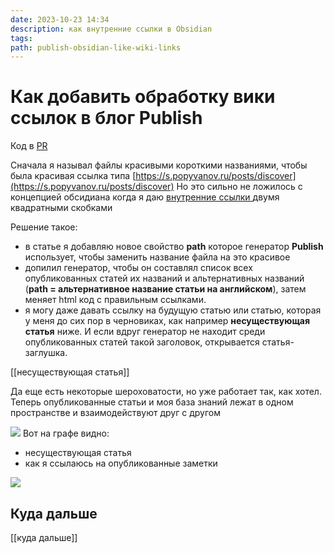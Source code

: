 ```yaml
---
date: 2023-10-23 14:34
description: как внутренние ссылки в Obsidian
tags: 
path: publish-obsidian-like-wiki-links
---
```

# Как добавить обработку вики ссылок в блог Publish

Код в [PR](https://github.com/flyer2001/myBlog/pull/13/files#diff-c27f293b36f900115c3d4417c28ec2ec545c3682bbb3fb528d81975d79abff67)

Сначала я называл  файлы красивыми короткими названиями, чтобы была красивая ссылка типа [https://s.popyvanov.ru/posts/discover](https://s.popyvanov.ru/posts/discover)
Но это сильно не ложилось с концепцией обсидиана когда я даю [внутренние ссылки ](https://publish.obsidian.md/help-ru/Руководства/Создание+внутренних+ссылок) двумя квадратными скобками 

Решение такое:
- в статье я добавляю новое свойство **path** которое генератор **Publish** использует, чтобы заменить название файла на это красивое
- допилил генератор, чтобы он составлял список всех опубликованных статей их названий и альтернативных названий (**path = альтернативное название статьи на английском**), затем меняет html код с правильным ссылками.
- я могу даже давать ссылку на будущую статью или статью, которая у меня до сих пор в черновиках, как например **несуществующая статья** ниже. И если вдруг генератор не находит среди опубликованных статей такой заголовок, открывается статья-заглушка. 

[[несуществующая статья]] 

Да еще есть некоторые шероховатости, но уже работает так, как хотел. 
Теперь опубликованные статьи и моя база знаний лежат в одном пространстве и взаимодействуют друг с другом 

![](https://habrastorage.org/webt/pw/lc/eg/pwlcegtss0rrtch2mk_gnf99ala.png)
Вот на графе видно:
- несуществующая статья
- как я ссылаюсь на опубликованные заметки 

![](https://habrastorage.org/webt/i8/it/zr/i8itzr19-zdqkex7r4khvip-dby.png)

## Куда дальше
[[куда дальше]]

